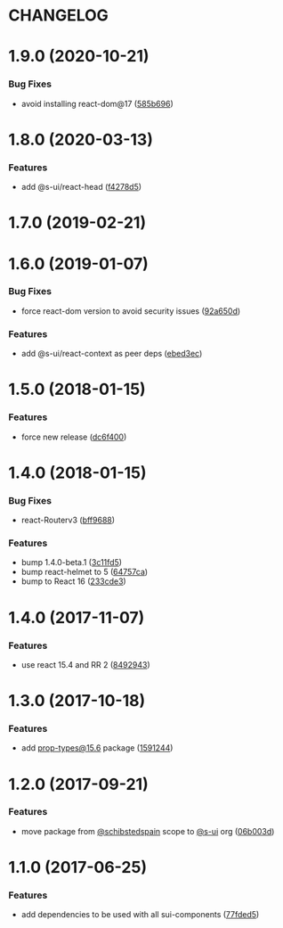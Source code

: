 # CHANGELOG

# 1.9.0 (2020-10-21)


### Bug Fixes

* avoid installing react-dom@17 ([585b696](https://github.com/SUI-Components/sui/commit/585b6966dee18fd52cf44c9921ca6bab4829918a))



# 1.8.0 (2020-03-13)


### Features

* add @s-ui/react-head ([f4278d5](https://github.com/SUI-Components/sui/commit/f4278d5bfc1c2e1a6507a3905703e83cbc6924e4))



# 1.7.0 (2019-02-21)



# 1.6.0 (2019-01-07)


### Bug Fixes

* force react-dom version to avoid security issues ([92a650d](https://github.com/SUI-Components/sui/commit/92a650dcf39113a2a7d5d948f99067ac8fb60957))


### Features

* add @s-ui/react-context as peer deps ([ebed3ec](https://github.com/SUI-Components/sui/commit/ebed3ec07d6f91d44da9969437b0d6d39ed46696))



# 1.5.0 (2018-01-15)


### Features

* force new release ([dc6f400](https://github.com/SUI-Components/sui/commit/dc6f4004e04a8cd42d25403cf8cc9f97a25c2af1))



# 1.4.0 (2018-01-15)


### Bug Fixes

* react-Routerv3 ([bff9688](https://github.com/SUI-Components/sui/commit/bff9688e818311b92a8a9fed612949b4f0496aeb))


### Features

* bump 1.4.0-beta.1 ([3c11fd5](https://github.com/SUI-Components/sui/commit/3c11fd5cabd203ce0d2bad14ebd95d3ca144434b))
* bump react-helmet to 5 ([64757ca](https://github.com/SUI-Components/sui/commit/64757ca6cff28f54b9f8f35dec3e6afc2c071352))
* bump to React 16 ([233cde3](https://github.com/SUI-Components/sui/commit/233cde37bfb64caa81e6e84b6c6504e040fc2e80))



# 1.4.0 (2017-11-07)


### Features

* use react 15.4 and RR 2 ([8492943](https://github.com/SUI-Components/sui/commit/849294310405d3ff562bf1a4047101ffaf2ef0b0))



# 1.3.0 (2017-10-18)


### Features

* add prop-types@15.6 package ([1591244](https://github.com/SUI-Components/sui/commit/1591244dad51a329c40ba2754ce9a9654a2f0237))



# 1.2.0 (2017-09-21)


### Features

* move package from [@schibstedspain](https://github.com/schibstedspain) scope to [@s-ui](https://github.com/s-ui) org ([06b003d](https://github.com/SUI-Components/sui/commit/06b003d8c6b6f541046c65747d4804b83a819a43))



# 1.1.0 (2017-06-25)


### Features

* add dependencies to be used with all sui-components ([77fded5](https://github.com/SUI-Components/sui/commit/77fded53946412f421504f683ca5583798884381))



